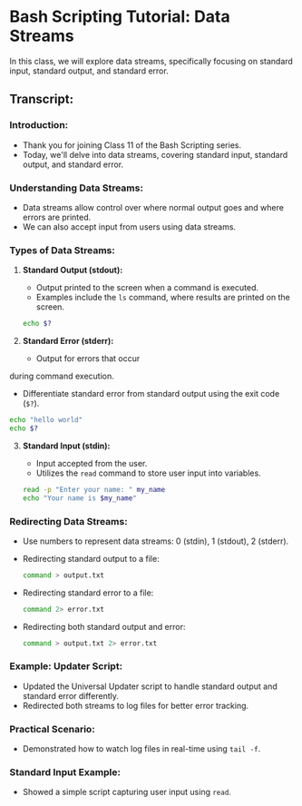 # Bash Scripting Tutorial: Data Streams

In this class, we will explore data streams, specifically focusing on standard input, standard output, and standard error.

## Transcript:

### Introduction:
- Thank you for joining Class 11 of the Bash Scripting series.
- Today, we'll delve into data streams, covering standard input, standard output, and standard error.

### Understanding Data Streams:
- Data streams allow control over where normal output goes and where errors are printed.
- We can also accept input from users using data streams.

### Types of Data Streams:
1. **Standard Output (stdout):**
   - Output printed to the screen when a command is executed.
   - Examples include the `ls` command, where results are printed on the screen.

   ```bash
   echo $?
   ```

2. **Standard Error (stderr):**
   - Output for errors that occur

during command execution.
   - Differentiate standard error from standard output using the exit code (`$?`).

   ```bash
   echo "hello world"
   echo $?
   ```

3. **Standard Input (stdin):**
   - Input accepted from the user.
   - Utilizes the `read` command to store user input into variables.

   ```bash
   read -p "Enter your name: " my_name
   echo "Your name is $my_name"
   ```

### Redirecting Data Streams:
- Use numbers to represent data streams: 0 (stdin), 1 (stdout), 2 (stderr).
- Redirecting standard output to a file:

  ```bash
  command > output.txt
  ```

- Redirecting standard error to a file:

  ```bash
  command 2> error.txt
  ```

- Redirecting both standard output and error:

  ```bash
  command > output.txt 2> error.txt
  ```

### Example: Updater Script:
- Updated the Universal Updater script to handle standard output and standard error differently.
- Redirected both streams to log files for better error tracking.

### Practical Scenario:
- Demonstrated how to watch log files in real-time using `tail -f`.

### Standard Input Example:
- Showed a simple script capturing user input using `read`.

